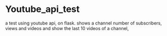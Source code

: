 # Youtube_api_test
a test using youtube api, on flask. shows a channel number of subscribers, views and videos and show the last 10 videos of a channel, 
